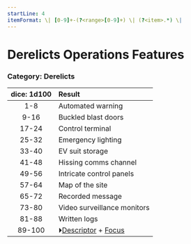 ```yaml
---
startLine: 4
itemFormat: \| [0-9]+-(?<range>[0-9]+) \| (?<item>.*) \|
---
```

# Derelicts Operations Features
### Category: Derelicts

| dice: 1d100 | Result |
|:----:|:-------|
| 1-8 | Automated warning |
| 9-16 | Buckled blast doors |
| 17-24 | Control terminal |
| 25-32 | Emergency lighting |
| 33-40 | EV suit storage |
| 41-48 | Hissing comms channel |
| 49-56 | Intricate control panels |
| 57-64 | Map of the site |
| 65-72 | Recorded message |
| 73-80 | Video surveillance monitors |
| 81-88 | Written logs |
| 89-100 | ⏵[Descriptor](Core_Descriptor.md) + [Focus](Core_Focus.md) |